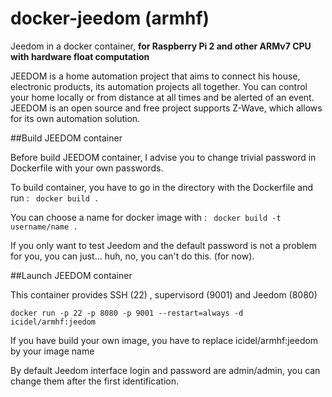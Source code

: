 docker-jeedom (armhf)
=============

Jeedom in a docker container, **for Raspberry Pi 2 and other ARMv7 CPU with hardware float computation**

JEEDOM is a home automation project that aims to connect his house, electronic products, its automation projects all together.
You can control your home locally or from distance at all times and be alerted of an event. 
JEEDOM is an open source and free project supports Z-Wave, which allows for its own automation solution.

##Build JEEDOM container

Before build JEEDOM container, I advise you to change trivial password in Dockerfile with your own passwords.

To build container, you have to go in the directory with the Dockerfile and run :
``` docker build .```

You can choose a name for docker image with :
``` docker build -t username/name .```

If you only want to test Jeedom and the default password is not a problem for you, you can just... huh, no, you can't do this. (for now).

##Launch JEEDOM container

This container provides SSH (22) , supervisord (9001) and Jeedom (8080)

```docker run -p 22 -p 8080 -p 9001 --restart=always -d icidel/armhf:jeedom```

If you have build your own image, you have to replace icidel/armhf:jeedom by your image name

By default Jeedom interface login and password are admin/admin, you can change them after the first identification. 



